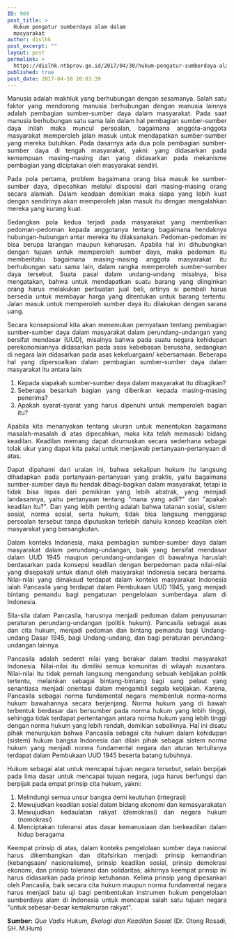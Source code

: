 ```yaml
---
ID: 909
post_title: >
  Hukum pengatur sumberdaya alam dalam
  masyarakat
author: dislhk
post_excerpt: ""
layout: post
permalink: >
  https://dislhk.ntbprov.go.id/2017/04/30/hukum-pengatur-sumberdaya-alam-dalam-masyarakat/
published: true
post_date: 2017-04-30 20:03:39
---
```

<p style="text-align: justify;">Manusia adalah makhluk yang berhubungan dengan sesamanya. Salah satu faktor yang mendorong manusia berhubungan dengan manusia lainnya adalah pembagian sumber-sumber daya dalam masyarakat. Pada saat manusia berhubungan satu sama lain dalam hal pembagian sumber-sumber daya inilah maka muncul persoalan, bagaimana anggota-anggota masyarakat memperoleh jalan masuk untuk mendapatkan sumber-sumber yang mereka butuhkan. Pada dasarnya ada dua pola pembagian sumber-sumber daya di tengah masyarakat, yakni: yang didasarkan pada kemampuan masing-masing dan yang didasarkan pada mekanisme pembagian yang diciptakan oleh masyarakat sendiri.</p>
<p style="text-align: justify;">Pada pola pertama, problem bagaimana orang bisa masuk ke sumber-sumber daya, dipecahkan melalui disposisi dari masing-masing orang secara alamiah. Dalam keadaan demikian maka siapa yang lebih kuat dengan sendirinya akan memperoleh jalan masuk itu dengan mengalahkan mereka yang kurang kuat.</p>
<p style="text-align: justify;">Sedangkan pola kedua terjadi pada masyarakat yang memberikan pedoman-pedoman kepada anggotanya tentang bagaimana hendaknya hubungan-hubungan antar mereka itu dilaksanakan. Pedoman-pedoman ini bisa berupa larangan maupun keharusan. Apabila hal ini dihubungkan dengan tujuan untuk memperoleh sumber daya, maka pedoman itu memberitahu bagaimana masing-masing anggota masyarakat itu berhubungan satu sama lain, dalam rangka memperoleh sumber-sumber daya tersebut. Suata pasal dalam undang-undang misalnya, bisa mengatakan, bahwa untuk mendapatkan suatu barang yang diinginkan orang harus melakukan perbuatan jual beli, artinya si pembeli harus bersedia untuk membayar harga yang ditentukan untuk barang tertentu. Jalan masuk untuk memperoleh sumber daya itu dilakukan dengan sarana uang.</p>
<p style="text-align: justify;">Secara konsepsional kita akan menemukan pernyataan tentang pembagian sumber-sumber daya dalam masyarakat dalam perundang-undangan yang bersifat mendasar (UUD), misalnya bahwa pada suatu negara kehidupan perekonomiannya didasarkan pada asas kebebasan berusaha, sedangkan di negara lain didasarkan pada asas kekeluargaan/ kebersamaan. Beberapa hal yang dipersoalkan dalam pembagian sumber-sumber daya dalam masyarakat itu antara lain:</p>

<ol style="text-align: justify;">
 	<li style="text-align: justify;">Kepada siapakah sumber-sumber daya dalam masyarakat itu dibagikan?</li>
 	<li style="text-align: justify;">Seberapa besarkah bagian yang diberikan kepada masing-masing penerima?</li>
 	<li style="text-align: justify;">Apakah syarat-syarat yang harus dipenuhi untuk memperoleh bagian itu?</li>
</ol>
<p style="text-align: justify;">Apabila kita menanyakan tentang ukuran untuk menentukan bagaimana masalah-masalah di atas dipecahkan, maka kita telah memasuki bidang keadilan. Keadilan memang dapat dirumuskan secara sederhana sebagai tolak ukur yang dapat kita pakai untuk menjawab pertanyaan-pertanyaan di atas.</p>
<p style="text-align: justify;">Dapat dipahami dari uraian ini, bahwa sekalipun hukum itu langsung dihadapkan pada pertanyaan-pertanyaan yang praktis, yaitu bagaimana sumber-sumber daya itu hendak dibagi-bagikan dalam masyarakat, tetapi ia tidak bisa lepas dari pemikiran yang lebih abstrak, yang menjadi landasannya, yaitu pertanyaan tentang "mana yang adil?" dan "apakah keadilan itu?". Dan yang lebih penting adalah bahwa tatanan sosial, sistem sosial, norma sosial, serta hukum, tidak bisa langsung menggarap persoalan tersebut tanpa diputuskan terlebih dahulu konsep keadilan oleh masyarakat yang bersangkutan.</p>
<p style="text-align: justify;">Dalam konteks Indonesia, maka pembagian sumber-sumber daya dalam masyarakat dalam perundang-undangan, baik yang bersifat mendasar dalam UUD 1945 maupun perundang-undangan di bawahnya haruslah berdasarkan pada konsepsi keadilan dengan berpedoman pada nilai-nilai yang disepakati untuk dianut oleh masyarakat Indonesia secara bersama. Nilai-nilai yang dimaksud terdapat dalam konteks masyarakat Indonesia ialah Pancasila yang terdapat dalam Pembukaan UUD 1945, yang menjadi bintang pemandu bagi pengaturan pengelolaan sumberdaya alam di Indonesia.</p>
<p style="text-align: justify;">Sila-sila dalam Pancasila, harusnya menjadi pedoman dalam penyusunan peraturan perundang-undangan (politik hukum). Pancasila sebagai asas dan cita hukum, menjadi pedoman dan bintang pemandu bagi Undang-undang Dasar 1945, bagi Undang-undang, dan bagi peraturan perundang-undangan lainnya.</p>
<p style="text-align: justify;">Pancasila adalah sederet nilai yang berakar dalam tradisi masyarakat Indonesia. Nilai-nilai itu dimiliki semua komunitas di wilayah nusantara. Nilai-nilai itu tidak pernah langsung mengandung sebuah kebijakan politik tertentu, melainkan sebagai bintang-bintang bagi sang pelaut yang senantiasa menjadi orientasi dalam mengambil segala kebijakan. Karena, Pancasila sebagai norma fundamental negara membentuk norma-norma hukum bawahannya secara berjenjang. Norma hukum yang di bawah terbentuk berdasar dan bersumber pada norma hukum yang lebih tinggi, sehingga tidak terdapat pertentangan antara norma hukum yang lebih tinggi dengan norma hukum yang lebih rendah, demikian sebaliknya. Hal ini disatu pihak menunjukan bahwa Pancasila sebagai cita hukum dalam kehidupan (sistem) hukum bangsa Indonesia dan dilain pihak sebagai sistem norma hukum yang menjadi norma fundamental negara dan aturan tertulisnya terdapat dalam Pembukaan UUD 1945 beserta batang tubuhnya.</p>
<p style="text-align: justify;">Hukum sebagai alat untuk mencapai tujuan negara tersebut, selain berpijak pada lima dasar untuk mencapai tujuan negara, juga harus berfungsi dan berpijak pada empat prinsip cita hukum, yakni:</p>

<ol style="text-align: justify;">
 	<li>Melindungi semua unsur bangsa demi keutuhan (integrasi)</li>
 	<li>Mewujudkan keadilan sosial dalam bidang ekonomi dan kemasyarakatan</li>
 	<li>Mewujudkan kedaulatan rakyat (demokrasi) dan negara hukum (nomokrasi)</li>
 	<li>Menciptakan toleransi atas dasar kemanusiaan dan berkeadilan dalam hidup beragama</li>
</ol>
<p style="text-align: justify;">Keempat prinsip di atas, dalam konteks pengelolaan sumber daya nasional harus dikembangkan dan ditafsirkan menjadi: prinsip kemandirian (kebangsaan/ nasionalisme), prinsip keadilan sosial, prinsip demokrasi ekonomi, dan prinsip toleransi dan solidaritas; akhirnya keempat prinsip ini harus didasarkan pada prinsip ketuhanan. Kelima prinsip yang dipesankan oleh Pancasila, baik secara cita hukum maupun norma fundamental negara harus menjadi batu uji bagi pembentukan instrumen hukum pengelolaan sumberdaya alam di Indonesia untuk mencapai salah satu tujuan negara "untuk sebesar-besar kemakmuran rakyat".</p>
<p style="text-align: justify;"><strong>Sumber:</strong> <em>Quo Vadis Hukum, Ekologi dan Keadilan Sosial</em> (Dr. Otong Rosadi, SH. M.Hum)</p>